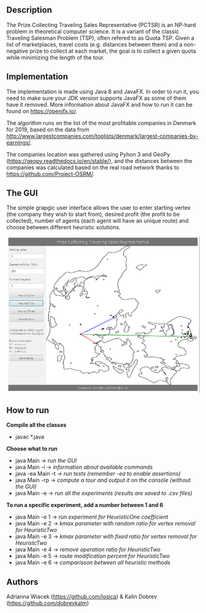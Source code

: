 ## Description
The Prize Collecting Traveling Sales Representative (PCTSR) is an NP-hard problem in theoretical computer science. It is a variant of the classic Traveling Salesman Problem (TSP), often refered to as Quota TSP. Given a list of marketplaces, travel costs (e.g. distances between them) and a non-negative prize to collect at each market, the goal is to collect a given quota while minimizing the length of the tour.

## Implementation
The implementation is made using Java 8 and JavaFX. In order to run it, you need to make sure your JDK version supports JavaFX as some of them have it removed. More information about JavaFX and how to run it can be found on https://openjfx.io/.

The algorithm runs on the list of the most profitable companies in Denmark for 2019, based on the data from http://www.largestcompanies.com/toplists/denmark/largest-companies-by-earnings/.

The companies location was gathered using Pyhon 3 and GeoPy (https://geopy.readthedocs.io/en/stable/), and the distances between the companies was calculated based on the real road network thanks to https://github.com/Project-OSRM/.

## The GUI
The simple grapgic user interface allows the user to enter starting vertex (the company they wish to start from), desired profit (the profit to be collected), number of agents (each agent will have an unique route) and choose between different heuristic solutions.

![GUI](./GUI_RAN.png)

## How to run
**Compile all the classes**
 - javac *.java

**Choose what to run**
 - java Main -> *run the GUI*
 - java Main -i -> *information about available commands*
 - java -ea Main -t -> *run tests (remember -ea to enable assertions)*
 - java Main -rp -> *compute a tour and output it on the console (without the GUI)*
 - java Main -e -> *run all the experiments (results are saved to .csv files)*

**To run a specific experiment, add a number between 1 and 6**
 - java Main -e 1 -> *run experiment for HeuristicOne coefficient*
 - java Main -e 2 -> *kmax parameter with random ratio for vertex removal for HeuristicTwo*
 - java Main -e 3 -> *kmax parameter with fixed ratio for vertex removal for HeuristcTwo*
 - java Main -e 4 -> *remove operation ratio for HeuristicTwo*
 - java Main -e 5 -> *route modification percent for HeuristicTwo*
 - java Main -e 6 -> *comparisson between all heuristic methods*

## Authors
Adrianna Wiacek (https://github.com/losica) & Kalin Dobrev (https://github.com/dobrevkalm)
